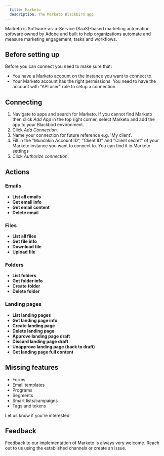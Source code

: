 ```yaml
---
  title: Marketo
  description: The Marketo Blackbird app
---
```



Marketo is Software-as-a-Service (SaaS)-based marketing automation software owned by Adobe and built to help organizations automate and measure marketing engagement, tasks and workflows.

## Before setting up

Before you can connect you need to make sure that:

- You have a Marketo account on the instance you want to connect to.
- Your Marketo account has the right permissions. You need to have the account with "API user" role to setup a connection.

## Connecting

1. Navigate to apps and search for Marketo. If you cannot find Marketo then click _Add App_ in the top right corner, select Marketo and add the app to your Blackbird environment.
2. Click _Add Connection_.
3. Name your connection for future reference e.g. 'My client'.
4. Fill in the "Munchkin Account ID", "Client ID" and "Client secret" of your Marketo instance you want to connect to. You can find it in Marketo settings
5. Click _Authorize connection_.

## Actions

### Emails

- **List all emails**
- **Get email info**
- **Get email content**
- **Delete email**

### Files

- **List all files**
- **Get file info**
- **Download file**
- **Upload file**

### Folders

- **List folders**
- **Get folder info**
- **Create folder**
- **Delete folder**

### Landing pages

- **List landing pages**
- **Get landing page info**
- **Create landing page**
- **Delete landing page**
- **Approve landing page draft**
- **Discard landing page draft**
- **Unapprove landing page (back to draft)**
- **Get landing page full content**

## Missing features

- Forms
- Email templates
- Programs
- Segments
- Smart lists/campaigns
- Tags and tokens

Let us know if you're interested!

## Feedback

Feedback to our implementation of Marketo is always very welcome. Reach out to us using the established channels or create an issue.

